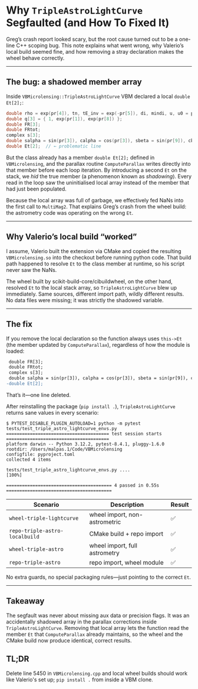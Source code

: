 # Why `TripleAstroLightCurve` Segfaulted (and How To Fixed It)

Greg’s crash report looked scary, but the root cause turned out to be a one-line C++ scoping bug. This note explains what went wrong, why Valerio’s local build seemed fine, and how removing a stray declaration makes the wheel behave correctly.

---

## The bug: a shadowed member array

Inside `VBMicrolensing::TripleAstroLightCurve` VBM declared a local `double Et[2];`:

```cpp
double rho = exp(pr[4]), tn, tE_inv = exp(-pr[5]), di, mindi, u, u0 = pr[2], t0 = pr[6], pai1 = pr[10], pai2 = pr[11];
double q[3] = { 1, exp(pr[1]), exp(pr[8]) };
double FR[3];
double FRtot;
complex s[3];
double salpha = sin(pr[3]), calpha = cos(pr[3]), sbeta = sin(pr[9]), cbeta = cos(pr[9]);
double Et[2];  // ← problematic line
```

But the class already has a member `double Et[2];` defined in `VBMicrolensing`, and the parallax routine `ComputeParallax` writes directly into that member before each loop iteration. By introducing a second `Et` on the stack, we *hid* the true member (a phenomenon known as *shadowing*). Every read in the loop saw the uninitialised local array instead of the member that had just been populated.

Because the local array was full of garbage, we effectively fed NaNs into the first call to `MultiMag2`. That explains Greg’s crash from the wheel build: the astrometry code was operating on the wrong `Et`.

---

## Why Valerio’s local build “worked”

I assume, Valerio built the extension via CMake and copied the resulting `VBMicrolensing.so` into the checkout before running python code. That build path happened to resolve `Et` to the class member at runtime, so his script never saw the NaNs.

The wheel built by scikit-build-core/cibuildwheel, on the other hand, resolved `Et` to the local stack array, so `TripleAstroLightCurve` blew up immediately. Same sources, different import path, wildly different results. No data files were missing; it was strictly the shadowed variable.

---

## The fix

If you remove the local declaration so the function always uses `this->Et` (the member updated by `ComputeParallax`), regardless of how the module is loaded:

```diff
 double FR[3];
 double FRtot;
 complex s[3];
 double salpha = sin(pr[3]), calpha = cos(pr[3]), sbeta = sin(pr[9]), cbeta = cos(pr[9]);
-double Et[2];
```

That’s it—one line deleted.

After reinstalling the package (`pip install .`), `TripleAstroLightCurve` returns sane values in every scenario:

```
$ PYTEST_DISABLE_PLUGIN_AUTOLOAD=1 python -m pytest tests/test_triple_astro_lightcurve_envs.py
======================================= test session starts =======================================
platform darwin -- Python 3.12.2, pytest-8.4.1, pluggy-1.6.0
rootdir: /Users/malpas.1/Code/VBMicrolensing
configfile: pyproject.toml
collected 4 items                                                                                 

tests/test_triple_astro_lightcurve_envs.py ....                                             [100%]

======================================== 4 passed in 0.55s ========================================
```

| Scenario | Description | Result |
|----------|-------------|--------|
| `wheel-triple-lightcurve` | wheel import, non-astrometric | ✅ |
| `repo-triple-astro-localbuild` | CMake build + repo import | ✅ |
| `wheel-triple-astro` | wheel import, full astrometry | ✅ |
| `repo-triple-astro` | repo import, wheel module | ✅ |

No extra guards, no special packaging rules—just pointing to the correct `Et`.

---

## Takeaway

The segfault was never about missing aux data or precision flags. It was an accidentally shadowed array in the parallax corrections inside `TripleAstroLightCurve`. Removing that local array lets the function read the member `Et` that `ComputeParallax` already maintains, so the wheel and the CMake build now produce identical, correct results.

## TL;DR

Delete line 5450 in `VBMicrolensing.cpp` and local wheel builds should work like Valerio's set up; `pip install .` from inside a VBM clone.
